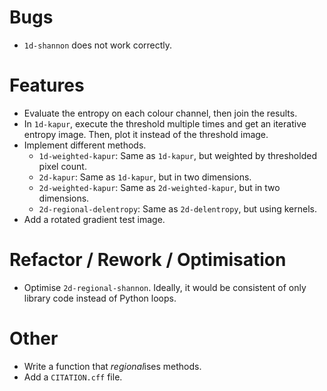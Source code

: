 # Bugs
- `1d-shannon` does not work correctly.

# Features
- Evaluate the entropy on each colour channel, then join the results.
- In `1d-kapur`, execute the threshold multiple times and get an iterative entropy image. Then, plot it instead of the threshold image.
- Implement different methods.
  - `1d-weighted-kapur`: Same as `1d-kapur`, but weighted by thresholded pixel count.
  - `2d-kapur`: Same as `1d-kapur`, but in two dimensions.
  - `2d-weighted-kapur`: Same as `2d-weighted-kapur`, but in two dimensions.
  - `2d-regional-delentropy`: Same as `2d-delentropy`, but using kernels.
- Add a rotated gradient test image.

# Refactor / Rework / Optimisation
- Optimise `2d-regional-shannon`. Ideally, it would be consistent of only library code instead of Python loops.

# Other
- Write a function that *regional*ises methods.
- Add a `CITATION.cff` file.
